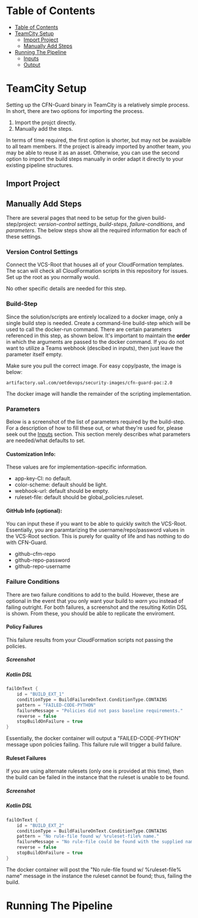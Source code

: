 Table of Contents
=================
<!--ts-->
   * [Table of Contents](#table-of-contents)
   * [TeamCity Setup](#TeamCity-Setup)
      * [Import Project](#stdin)
      * [Manually Add Steps](#local-files)
   * [Running The Pipeline](#Running-The-Pipeline)
     * [Inputs](#local)
     * [Output](#public)
<!--te-->

# TeamCity Setup
Setting up the CFN-Guard binary in TeamCity is a relatively simple process. In short, there are two options for importing the process.
1. Import the projct directly.
2. Manually add the steps.

In terms of time required, the first option is shorter, but may not be avaialble to all team members. If the project is already imported by another team, you may be able to reuse it as an asset. Otherwise, you can use the second option to import the build steps manually in order adapt it directly to your existing pipeline structures.

## Import Project

## Manually Add Steps
There are several pages that need to be setup for the given build-step/project: _version-control settings_, _build-steps_, _failure-conditions_, and _parameters_. The below steps show all the required information for each of these settings.
### Version Control Settings
Connect the VCS-Root that houses all of your CloudFormation templates. The scan will check all CloudFormation scripts in this repository for issues. Set up the root as you normally would.

No other specific details are needed for this step.

### Build-Step
Since the solution/scripts are entirely localized to a docker image, only a single build step is needed. Create a command-line build-step which will be used to call the docker-run command. There are certain parameters referenced in this step, as shown below. It's important to maintain the **order** in which the arguments are passed to the docker command. If you do not want to utilize a Teams webhook (descibed in inputs), then just leave the parameter itself empty.

Make sure you pull the correct image. For easy copy/paste, the image is below:
```
artifactory.ual.com/oetdevops/security-images/cfn-guard-pac:2.0
```
The docker image will handle the remainder of the scripting implementation.

### Parameters
Below is a screenshot of the list of parameters required by the build-step. For a description of how to fill these out, or what they're used for, please seek out the [Inputs]() section. This section merely describes what parameters are needed/what defaults to set.
#### Customization Info:
These values are for implementation-specific information.
- app-key-CI: no default.
- color-scheme: default should be light.
- webhook-url: default should be empty.
- ruleset-file: default should be global_policies.ruleset.

#### GitHub Info (optional):
You can input these if you want to be able to quickly switch the VCS-Root. Essentially, you are paramtarizing the username/repo/password values in the VCS-Root section. This is purely for quality of life and has nothing to do with CFN-Guard.
- github-cfm-repo
- github-repo-password
- github-repo-username

### Failure Conditions
There are two failure conditions to add to the build. However, these are optional in the event that you only want your build to _warn_ you instead of failing outright. For both failures, a screenshot and the resulting Kotlin DSL is shown. From these, you should be able to replicate the enviroment.
#### Policy Failures
This failure results from your CloudFormation scripts not passing the policies.
##### Screenshot
##### Kotlin DSL
``` Kotlin
failOnText {
    id = "BUILD_EXT_1"
    conditionType = BuildFailureOnText.ConditionType.CONTAINS
    pattern = "FAILED-CODE-PYTHON"
    failureMessage = "Policies did not pass baseline requirements."
    reverse = false
    stopBuildOnFailure = true
}
```
Essentially, the docker container will output a "FAILED-CODE-PYTHON" message upon policies failing. This failure rule will trigger a build failure.
#### Ruleset Failures
If you are using alternate rulesets (only one is provided at this time), then the build can be failed in the instance that the ruleset is unable to be found.
##### Screenshot
##### Kotlin DSL
``` Kotlin
failOnText {
    id = "BUILD_EXT_2"
    conditionType = BuildFailureOnText.ConditionType.CONTAINS
    pattern = "No rule-file found w/ %ruleset-file% name."
    failureMessage = "No rule-file could be found with the supplied name."
    reverse = false
    stopBuildOnFailure = true
}
```
The docker container will post the "No rule-file found w/ %ruleset-file% name" message in the instance the ruleset cannot be found; thus, failing the build.

# Running The Pipeline
